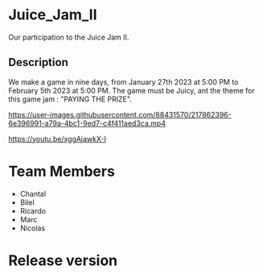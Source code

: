 # Juice_Jam_II
Our participation to the Juice Jam II.

## Description
We make a game in nine days, from January 27th 2023 at 5:00 PM to February 5th 2023 at 5:00 PM.
The game must be Juicy, ant the theme for this game jam : "PAYING THE PRIZE".



https://user-images.githubusercontent.com/88431570/217862396-6e396991-a79a-4bc1-9ed7-c4f411aed3ca.mp4


https://youtu.be/xggAjawkX-I

# Team Members
* Chantal
* Bilel
* Ricardo
* Marc
* Nicolas

# Release version

